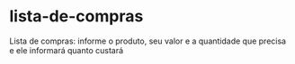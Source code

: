 ﻿# lista-de-compras
Lista de compras: informe o produto, seu valor e a quantidade que precisa e ele informará quanto custará
